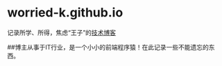 # worried-k.github.io
记录所学、所得，焦虑“王子”的<a href="http://worried-k.github.io">技术博客</a>


##博主从事于IT行业，是一个小小的前端程序猿！在此记录一些不能遗忘的东西。
